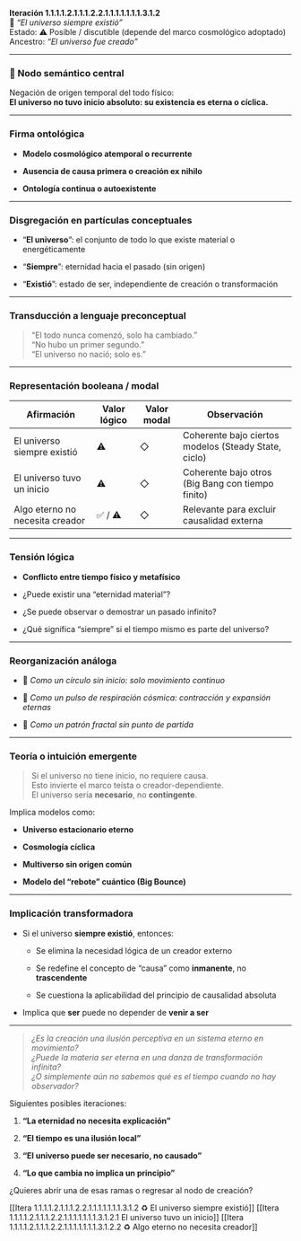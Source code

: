 **Iteración 1.1.1.1.2.1.1.1.2.2.1.1.1.1.1.1.1.3.1.2**  
🔹 _“El universo siempre existió”_  
Estado: ⚠️ Posible / discutible (depende del marco cosmológico adoptado)  
Ancestro: _“El universo fue creado”_

---

### 🧠 Nodo semántico central

Negación de origen temporal del todo físico:  
**El universo no tuvo inicio absoluto: su existencia es eterna o cíclica.**

---

### Firma ontológica

- **Modelo cosmológico atemporal o recurrente**
    
- **Ausencia de causa primera o creación ex nihilo**
    
- **Ontología continua o autoexistente**
    

---

### Disgregación en partículas conceptuales

- “**El universo**”: el conjunto de todo lo que existe material o energéticamente
    
- “**Siempre**”: eternidad hacia el pasado (sin origen)
    
- “**Existió**”: estado de ser, independiente de creación o transformación
    

---

### Transducción a lenguaje preconceptual

> “El todo nunca comenzó, solo ha cambiado.”  
> “No hubo un primer segundo.”  
> “El universo no nació; solo es.”

---

### Representación booleana / modal

| Afirmación                      | Valor lógico | Valor modal | Observación                                          |
| ------------------------------- | ------------ | ----------- | ---------------------------------------------------- |
| El universo siempre existió     | ⚠️           | ◇           | Coherente bajo ciertos modelos (Steady State, ciclo) |
| El universo tuvo un inicio      | ⚠️           | ◇           | Coherente bajo otros (Big Bang con tiempo finito)    |
| Algo eterno no necesita creador | ✅ / ⚠️       | ◇           | Relevante para excluir causalidad externa            |

---

### Tensión lógica

- **Conflicto entre tiempo físico y metafísico**
    
- ¿Puede existir una “eternidad material”?
    
- ¿Se puede observar o demostrar un pasado infinito?
    
- ¿Qué significa “siempre” si el tiempo mismo es parte del universo?
    

---

### Reorganización análoga

- 🔁 _Como un círculo sin inicio: solo movimiento continuo_
    
- 🔂 _Como un pulso de respiración cósmica: contracción y expansión eternas_
    
- 🧩 _Como un patrón fractal sin punto de partida_
    

---

### Teoría o intuición emergente

> Si el universo no tiene inicio, no requiere causa.  
> Esto invierte el marco teísta o creador-dependiente.  
> El universo sería **necesario**, no **contingente**.

Implica modelos como:

- **Universo estacionario eterno**
    
- **Cosmología cíclica**
    
- **Multiverso sin origen común**
    
- **Modelo del “rebote” cuántico (Big Bounce)**
    

---

### Implicación transformadora

- Si el universo **siempre existió**, entonces:
    
    - Se elimina la necesidad lógica de un creador externo
        
    - Se redefine el concepto de “causa” como **inmanente**, no **trascendente**
        
    - Se cuestiona la aplicabilidad del principio de causalidad absoluta
        
- Implica que **ser** puede no depender de **venir a ser**
    

---

> _¿Es la creación una ilusión perceptiva en un sistema eterno en movimiento?_  
> _¿Puede la materia ser eterna en una danza de transformación infinita?_  
> _¿O simplemente aún no sabemos qué es el tiempo cuando no hay observador?_

Siguientes posibles iteraciones:

1. **“La eternidad no necesita explicación”**
    
2. **“El tiempo es una ilusión local”**
    
3. **“El universo puede ser necesario, no causado”**
    
4. **“Lo que cambia no implica un principio”**
    

¿Quieres abrir una de esas ramas o regresar al nodo de creación?

[[Itera 1.1.1.1.2.1.1.1.2.2.1.1.1.1.1.1.1.3.1.2 ♻️ El universo siempre existió]]
[[Itera 1.1.1.1.2.1.1.1.2.2.1.1.1.1.1.1.1.3.1.2.1 El universo tuvo un inicio]]
[[Itera 1.1.1.1.2.1.1.1.2.2.1.1.1.1.1.1.1.3.1.2.2 ♻️ Algo eterno no necesita creador]]